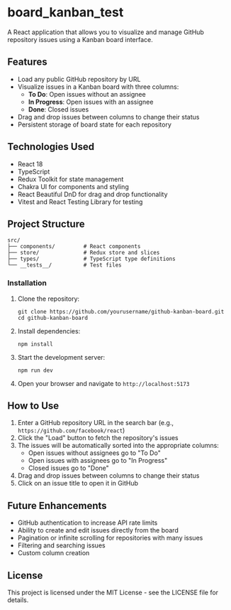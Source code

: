 # board_kanban_test

A React application that allows you to visualize and manage GitHub repository issues using a Kanban board interface.

## Features

- Load any public GitHub repository by URL
- Visualize issues in a Kanban board with three columns:
  - **To Do**: Open issues without an assignee
  - **In Progress**: Open issues with an assignee
  - **Done**: Closed issues
- Drag and drop issues between columns to change their status
- Persistent storage of board state for each repository

## Technologies Used

- React 18
- TypeScript
- Redux Toolkit for state management
- Chakra UI for components and styling
- React Beautiful DnD for drag and drop functionality
- Vitest and React Testing Library for testing

## Project Structure

```
src/
├── components/         # React components
├── store/              # Redux store and slices
├── types/              # TypeScript type definitions
└── __tests__/          # Test files
```

### Installation

1. Clone the repository:

   ```
   git clone https://github.com/yourusername/github-kanban-board.git
   cd github-kanban-board
   ```

2. Install dependencies:

   ```
   npm install
   ```

3. Start the development server:

   ```
   npm run dev
   ```

4. Open your browser and navigate to `http://localhost:5173`

## How to Use

1. Enter a GitHub repository URL in the search bar (e.g., `https://github.com/facebook/react`)
2. Click the "Load" button to fetch the repository's issues
3. The issues will be automatically sorted into the appropriate columns:
   - Open issues without assignees go to "To Do"
   - Open issues with assignees go to "In Progress"
   - Closed issues go to "Done"
4. Drag and drop issues between columns to change their status
5. Click on an issue title to open it in GitHub

## Future Enhancements

- GitHub authentication to increase API rate limits
- Ability to create and edit issues directly from the board
- Pagination or infinite scrolling for repositories with many issues
- Filtering and searching issues
- Custom column creation

## License

This project is licensed under the MIT License - see the LICENSE file for details.
